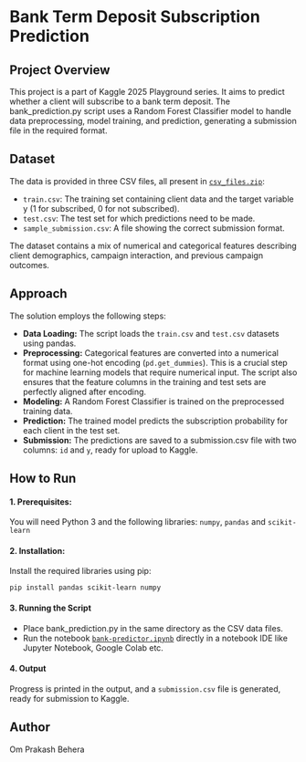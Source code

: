 # Bank Term Deposit Subscription Prediction
## Project Overview
This project is a part of Kaggle 2025 Playground series. It aims to predict whether a client will subscribe to a bank term deposit. The bank_prediction.py script uses a Random Forest Classifier model to handle data preprocessing, model training, and prediction, generating a submission file in the required format.

## Dataset
The data is provided in three CSV files, all present in [`csv_files.zip`](csv_files.zip):
- `train.csv`: The training set containing client data and the target variable y (1 for subscribed, 0 for not subscribed).
- `test.csv`: The test set for which predictions need to be made.
- `sample_submission.csv`: A file showing the correct submission format.

The dataset contains a mix of numerical and categorical features describing client demographics, campaign interaction, and previous campaign outcomes.

## Approach
The solution employs the following steps:
- **Data Loading:** The script loads the `train.csv` and `test.csv` datasets using pandas.
- **Preprocessing:** Categorical features are converted into a numerical format using one-hot encoding (`pd.get_dummies`). This is a crucial step for machine learning models that require numerical input. The script also ensures that the feature columns in the training and test sets are perfectly aligned after encoding.
- **Modeling:** A Random Forest Classifier is trained on the preprocessed training data.
- **Prediction:** The trained model predicts the subscription probability for each client in the test set.
- **Submission:** The predictions are saved to a submission.csv file with two columns: `id` and `y`, ready for upload to Kaggle.

## How to Run
#### 1. Prerequisites:
You will need Python 3 and the following libraries: `numpy`, `pandas` and `scikit-learn`
#### 2. Installation:
Install the required libraries using pip:
```
pip install pandas scikit-learn numpy
```
#### 3. Running the Script
- Place bank_prediction.py in the same directory as the CSV data files.
- Run the notebook [`bank-predictor.ipynb`](bank-predictor.ipynb) directly in a notebook IDE like Jupyter Notebook, Google Colab etc.
#### 4. Output
Progress is printed in the output, and a `submission.csv` file is generated, ready for submission to Kaggle.
## Author
Om Prakash Behera
